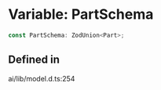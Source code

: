 # Variable: PartSchema

```ts
const PartSchema: ZodUnion<Part>;
```

## Defined in

ai/lib/model.d.ts:254
